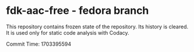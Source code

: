 # fdk-aac-free - fedora branch

This repository contains frozen state of the repository.
Its history is cleared. It is used only for static code
analysis with Codacy.

Commit Time: 1703395594
